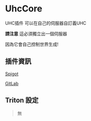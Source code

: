 # UhcCore

UHC插件 可以在自己的伺服器自訂義UHC

**請注意** 這必須獨立出一個伺服器

因為它會自己控制世界生成!

## 插件資訊

[Spigot](https://www.spigotmc.org/resources/47572/)

[GitLab](https://github.com/Mezy/UhcCore)

## Triton 設定

> 無
